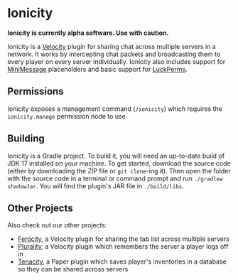 # Ionicity

**Ionicity is currently alpha software. Use with caution.**

Ionicity is a [Velocity](https://velocitypowered.com/) plugin for sharing chat across multiple servers in a network. 
It works by intercepting chat packets and broadcasting them to every player on every server individually. Ionicity also
includes support for [MiniMessage](https://docs.adventure.kyori.net/minimessage) placeholders and basic support 
for [LuckPerms](https://luckperms.net/).

## Permissions
Ionicity exposes a management command (`/ionicity`) which requires the `ionicity.manage` permission node to use.

## Building
Ionicity is a Gradle project. To build it, you will need an up-to-date build of JDK 17 installed
on your machine. To get started, download the source code (either by downloading the ZIP file or 
`git clone`-ing it). Then open the folder with the source code in a terminal or command prompt 
and run `./gradlew shadowJar`. You will find the plugin's JAR file in `./build/libs`.

## Other Projects
Also check out our other projects:
- [Ferocity](https://github.com/OrbisMinecraft/ferocity), a Velocity plugin for sharing the tab list across multiple servers
- [Plurality](https://github.com/OrbisMinecraft/plurality), a Velocity plugin which remembers the server a player logs off in
- [Tenacity](https://github.com/OrbisMinecraft/tenacity), a Paper plugin which saves player's inventories in a database so they can be shared across servers
